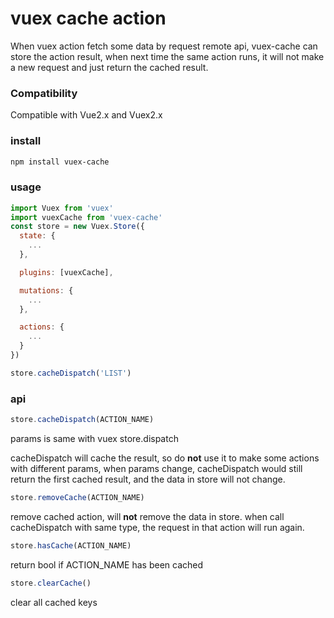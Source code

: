 # vuex cache action

When vuex action fetch some data by request remote api, vuex-cache can store the action result, when next time the same action runs, it will not make a new request and just return the cached result.

### Compatibility
Compatible with Vue2.x and Vuex2.x

### install
```bash
npm install vuex-cache
```

### usage

```javascript
import Vuex from 'vuex'
import vuexCache from 'vuex-cache'
const store = new Vuex.Store({
  state: {
    ...
  },

  plugins: [vuexCache],

  mutations: {
    ...
  },

  actions: {
    ...
  }
})

store.cacheDispatch('LIST')
```

### api

```javascript
store.cacheDispatch(ACTION_NAME)
```
params is same with vuex store.dispatch

cacheDispatch will cache the result, so do **not** use it to make some actions with different params, when params change, cacheDispatch would still return the first cached result, and the data in store will not change.

```javascript
store.removeCache(ACTION_NAME)
```
remove cached action, will **not** remove the data in store. when call cacheDispatch with same type, the request in that action will run again.

```javascript
store.hasCache(ACTION_NAME)
```
return bool if ACTION\_NAME has been cached

```javascript
store.clearCache()
```
clear all cached keys
